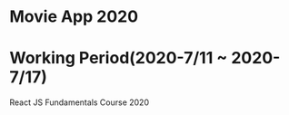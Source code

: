 # Movie App 2020            
# Working Period(2020-7/11 ~ 2020-7/17)
React JS Fundamentals Course 2020
